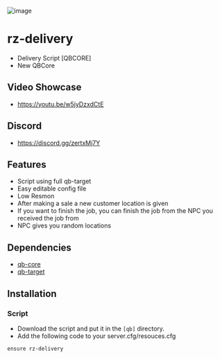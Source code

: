 ![image](https://cdn.discordapp.com/attachments/1186357096216801381/1205669207421755432/delivery.png?ex=65d935f3&is=65c6c0f3&hm=623badee809bb21ce3395c27b58f0466e4f0c06d0ad6924d5c6338d845558ef1&)

# rz-delivery
- Delivery Script [QBCORE]
- New QBCore

## Video Showcase
- https://youtu.be/w5jyDzxdCtE
## Discord
- https://discord.gg/zertxMj7Y


## Features
- Script using full qb-target
- Easy editable config file
- Low Resmon
- After making a sale a new customer location is given
- If you want to finish the job, you can finish the job from the NPC you received the job from
- NPC gives you random locations


## Dependencies
- [qb-core](https://github.com/qbcore-framework/qb-core)
- [qb-target](https://github.com/qbcore-framework/qb-target)

## Installation

### Script
- Download the script and put it in the `[qb]` directory.
- Add the following code to your server.cfg/resouces.cfg
```
ensure rz-delivery
```


